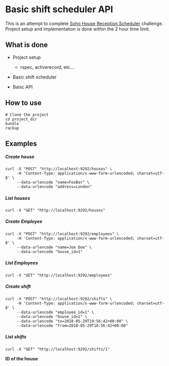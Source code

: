 # Basic shift scheduler API
This is an attempt to complete [Soho House Reception Scheduler](https://github.com/SohoHouse/reception-scheduler) challenge.
Project setup and implementation is done within the 2 hour time limit.


## What is done

 - Project setup

    - rspec, activerecord, etc...

 - Basic shift scheduler
 - Baisc API

## How to use
```
# Clone the project
cd project_dir
bundle
rackup
```

## Examples

##### Create house

```
curl -X "POST" "http://localhost:9292/houses" \
     -H 'Content-Type: application/x-www-form-urlencoded; charset=utf-8' \
     --data-urlencode "name=FooBar" \
     --data-urlencode "address=London"
```

##### List houses

`curl -X "GET" "http://localhost:9292/houses"`

##### Create Employee

```
curl -X "POST" "http://localhost:9292/employees" \
     -H 'Content-Type: application/x-www-form-urlencoded; charset=utf-8' \
     --data-urlencode "name=Joe Doe" \
     --data-urlencode "house_id=1"

```

##### List Employees

`curl -X "GET" "http://localhost:9292/employees"`

##### Create shift

```
curl -X "POST" "http://localhost:9292/shifts" \
     -H 'Content-Type: application/x-www-form-urlencoded; charset=utf-8' \
     --data-urlencode "employee_id=1" \
     --data-urlencode "house_id=1" \
     --data-urlencode "to=2018-05-29T19:56:42+00:00" \
     --data-urlencode "from=2018-05-29T18:56:42+00:00"
```

##### List shifts

`curl -X "GET" "http://localhost:9292/shifts/1"`

**ID of the house**
